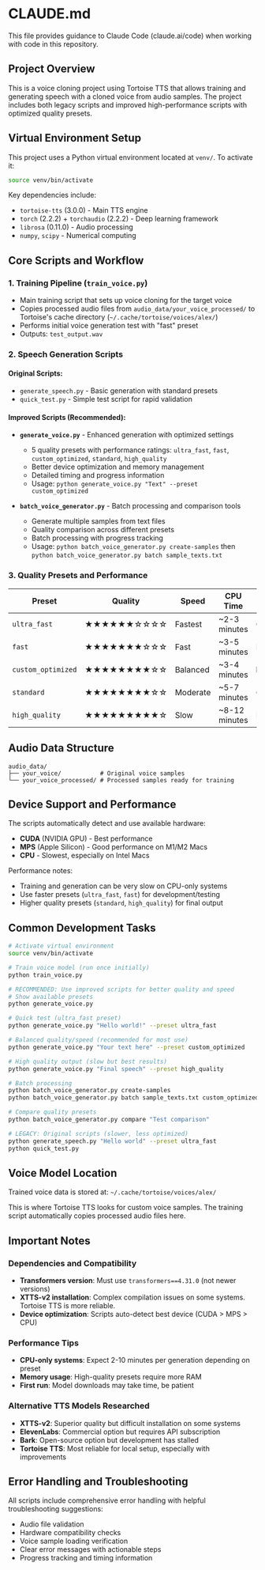 # CLAUDE.md

This file provides guidance to Claude Code (claude.ai/code) when working with code in this repository.

## Project Overview

This is a voice cloning project using Tortoise TTS that allows training and generating speech with a cloned voice from audio samples. The project includes both legacy scripts and improved high-performance scripts with optimized quality presets.

## Virtual Environment Setup

This project uses a Python virtual environment located at `venv/`. To activate it:

```bash
source venv/bin/activate
```

Key dependencies include:
- `tortoise-tts` (3.0.0) - Main TTS engine 
- `torch` (2.2.2) + `torchaudio` (2.2.2) - Deep learning framework
- `librosa` (0.11.0) - Audio processing
- `numpy`, `scipy` - Numerical computing

## Core Scripts and Workflow

### 1. Training Pipeline (`train_voice.py`)
- Main training script that sets up voice cloning for the target voice
- Copies processed audio files from `audio_data/your_voice_processed/` to Tortoise's cache directory (`~/.cache/tortoise/voices/alex/`)  
- Performs initial voice generation test with "fast" preset
- Outputs: `test_output.wav`

### 2. Speech Generation Scripts

#### Original Scripts:
- `generate_speech.py` - Basic generation with standard presets
- `quick_test.py` - Simple test script for rapid validation

#### **Improved Scripts (Recommended):**
- **`generate_voice.py`** - Enhanced generation with optimized settings
  - 5 quality presets with performance ratings: `ultra_fast`, `fast`, `custom_optimized`, `standard`, `high_quality`
  - Better device optimization and memory management
  - Detailed timing and progress information
  - Usage: `python generate_voice.py "Text" --preset custom_optimized`

- **`batch_voice_generator.py`** - Batch processing and comparison tools
  - Generate multiple samples from text files
  - Quality comparison across different presets
  - Batch processing with progress tracking
  - Usage: `python batch_voice_generator.py create-samples` then `python batch_voice_generator.py batch sample_texts.txt`

### 3. Quality Presets and Performance

| Preset | Quality | Speed | CPU Time | Use Case |
|--------|---------|-------|----------|----------|
| `ultra_fast` | ★★★★★★☆☆☆☆ | Fastest | ~2-3 minutes | Quick testing |
| `fast` | ★★★★★★★☆☆☆ | Fast | ~3-5 minutes | Development |
| `custom_optimized` | ★★★★★★★★☆☆ | Balanced | ~3-4 minutes | **Recommended** |
| `standard` | ★★★★★★★★☆☆ | Moderate | ~5-7 minutes | Good quality |
| `high_quality` | ★★★★★★★★★☆ | Slow | ~8-12 minutes | Final output |

## Audio Data Structure

```
audio_data/
├── your_voice/           # Original voice samples
└── your_voice_processed/ # Processed samples ready for training
```

## Device Support and Performance

The scripts automatically detect and use available hardware:
- **CUDA** (NVIDIA GPU) - Best performance
- **MPS** (Apple Silicon) - Good performance on M1/M2 Macs  
- **CPU** - Slowest, especially on Intel Macs

Performance notes:
- Training and generation can be very slow on CPU-only systems
- Use faster presets (`ultra_fast`, `fast`) for development/testing
- Higher quality presets (`standard`, `high_quality`) for final output

## Common Development Tasks

```bash
# Activate virtual environment
source venv/bin/activate

# Train voice model (run once initially)
python train_voice.py

# RECOMMENDED: Use improved scripts for better quality and speed
# Show available presets
python generate_voice.py

# Quick test (ultra_fast preset)
python generate_voice.py "Hello world!" --preset ultra_fast

# Balanced quality/speed (recommended for most use)
python generate_voice.py "Your text here" --preset custom_optimized

# High quality output (slow but best results)
python generate_voice.py "Final speech" --preset high_quality

# Batch processing
python batch_voice_generator.py create-samples
python batch_voice_generator.py batch sample_texts.txt custom_optimized

# Compare quality presets
python batch_voice_generator.py compare "Test comparison"

# LEGACY: Original scripts (slower, less optimized)
python generate_speech.py "Hello world" --preset ultra_fast
python quick_test.py
```

## Voice Model Location

Trained voice data is stored at: `~/.cache/tortoise/voices/alex/`

This is where Tortoise TTS looks for custom voice samples. The training script automatically copies processed audio files here.

## Important Notes

### Dependencies and Compatibility
- **Transformers version**: Must use `transformers==4.31.0` (not newer versions)
- **XTTS-v2 installation**: Complex compilation issues on some systems. Tortoise TTS is more reliable.
- **Device optimization**: Scripts auto-detect best device (CUDA > MPS > CPU)

### Performance Tips
- **CPU-only systems**: Expect 2-10 minutes per generation depending on preset
- **Memory usage**: High-quality presets require more RAM
- **First run**: Model downloads may take time, be patient

### Alternative TTS Models Researched
- **XTTS-v2**: Superior quality but difficult installation on some systems
- **ElevenLabs**: Commercial option but requires API subscription  
- **Bark**: Open-source option but development has stalled
- **Tortoise TTS**: Most reliable for local setup, especially with improvements

## Error Handling and Troubleshooting

All scripts include comprehensive error handling with helpful troubleshooting suggestions:
- Audio file validation
- Hardware compatibility checks  
- Voice sample loading verification
- Clear error messages with actionable steps
- Progress tracking and timing information